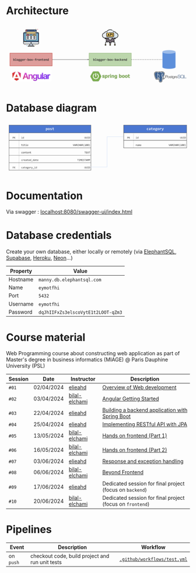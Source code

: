 # Architecture
<p align="center">
  <img src="docs/images/architecture.png" alt="architecture">
</p>

# Database diagram
<p align="center">
  <img src="docs/images/database.png" alt="database">
</p>

# Documentation 
Via swagger : [localhost:8080/swagger-ui/index.html](http://localhost:8080/swagger-ui/index.html#/)

# Database credentials
Create your own database, either locally or remotely (via [ElephantSQL](https://www.elephantsql.com/), [Supabase](https://supabase.com/), [Heroku](https://www.heroku.com/), [Neon](https://neon.tech/)...)

| Property | Value                              |
|----------|------------------------------------|
| Hostname | `manny.db.elephantsql.com`         |
| Name     | `eymotfhi`                         |
| Port     | `5432`                             |
| Username | `eymotfhi`                         |
| Password | `dqJhIIFxZs3elscoVytE1t2LOOT-qZm3` |

# Course material
Web Programming course about constructing web application as part of Master's degree in business informatics (MIAGE) @ Paris Dauphine University (PSL)

| Session | Date       | Instructor                                        | Description                                                                                                                              |
|---------|------------|---------------------------------------------------|------------------------------------------------------------------------------------------------------------------------------------------|
| `#01`   | 02/04/2024 | [elieahd](https://github.com/elieahd)             | [Overview of Web development](https://drive.google.com/file/d/11One7fJDrS5ji3vojavXtsX70_DcqRoM/view?usp=drive_link)                     |
| `#02`   | 03/04/2024 | [bilal-elchami](https://github.com/bilal-elchami) | [Angular Getting Started](https://drive.google.com/file/d/1FzGDdODKGF6JPQkFPthgcJGCneJQdTVv/view?usp=drive_link)                         |
| `#03`   | 22/04/2024 | [elieahd](https://github.com/elieahd)             | [Building a backend application with Spring Boot](https://drive.google.com/file/d/1t2Gca1C1giOdv3LYJIkvH_a4GfcPC38L/view?usp=drive_link) |
| `#04`   | 25/04/2024 | [elieahd](https://github.com/elieahd)             | [Implementing RESTful API with JPA](https://drive.google.com/file/d/1EKiskNB5uvD7SV2sKR-QN_Ae-QTBiJ1A/view?usp=drive_link)               |
| `#05`   | 13/05/2024 | [bilal-elchami](https://github.com/bilal-elchami) | [Hands on frontend (Part 1)](https://drive.google.com/file/d/1tMLBh7upGqAAG2b75dj0EAloimAoYrt7/view?usp=drive_link)                      |
| `#06`   | 16/05/2024 | [bilal-elchami](https://github.com/bilal-elchami) | [Hands on frontend (Part 2)](https://drive.google.com/file/d/1XAzKjVyCffgJXh31g6Hri2OsL-UHBtH_/view?usp=drive_link)                      |
| `#07`   | 03/06/2024 | [elieahd](https://github.com/elieahd)             | [Response and exception handling](https://drive.google.com/file/d/1dCUjRT1v-t7SEmIllgHiZ-1sgQ4czCbo/view?usp=drive_link)                 |
| `#08`   | 06/06/2024 | [bilal-elchami](https://github.com/bilal-elchami) | [Beyond Frontend](https://drive.google.com/file/d/1fpZtw4BfP6jVqkjoaTR1FnDAYS8j0P2S/view?usp=drive_link)                                                                                                                      |
| `#09`   | 17/06/2024 | [elieahd](https://github.com/elieahd)             | Dedicated session for final project (focus on `backend`)                                                                                 |
| `#10`   | 20/06/2024 | [bilal-elchami](https://github.com/bilal-elchami) | Dedicated session for final project (focus on `frontend`)                                                                                |

# Pipelines
| Event     | Description                                     | Workflow                                                         |
|-----------|-------------------------------------------------|------------------------------------------------------------------|
| on `push` | checkout code, build project and run unit tests | [`.github/workflows/test.yml`](.github/workflows/build-test.yml) |